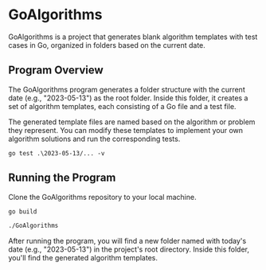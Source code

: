 # GoAlgorithms

GoAlgorithms is a project that generates blank algorithm templates with test cases in Go, organized in folders based on the current date.

## Program Overview

The GoAlgorithms program generates a folder structure with the current date (e.g., "2023-05-13") as the root folder. Inside this folder, it creates a set of algorithm templates, each consisting of a Go file and a test file.

The generated template files are named based on the algorithm or problem they represent. You can modify these templates to implement your own algorithm solutions and run the corresponding tests.

```
go test .\2023-05-13/... -v
```

## Running the Program

Clone the GoAlgorithms repository to your local machine.

```bash
go build
```

```bash
./GoAlgorithms
```

After running the program, you will find a new folder named with today's date (e.g., "2023-05-13") in the project's root directory. Inside this folder, you'll find the generated algorithm templates.
